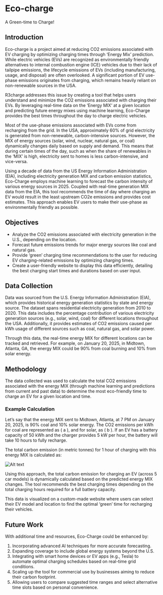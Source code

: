
# Eco-charge  
A Green-time to Charge!

## Introduction

Eco-charge is a project aimed at reducing CO2 emissions associated with EV charging by optimizing charging times through ‘Energy Mix’ prediction. While electric vehicles (EVs) are recognized as environmentally friendly alternatives to internal combustion engine (ICE) vehicles due to their lack of tailpipe emissions, the lifecycle emissions of EVs (including manufacturing, usage, and disposal) are often overlooked. A significant portion of EV use-phase emissions originates from charging, which remains heavily reliant on non-renewable sources in the USA.

R3charge addresses this issue by creating a tool that helps users understand and minimize the CO2 emissions associated with charging their EVs. By leveraging real-time data on the ‘Energy MIX‘ at a given location and predicting future energy mixes using machine learning, Eco-Charge provides the best times throughout the day to charge electric vehicles.

Most of the use-phase emissions associated with EVs come from recharging from the grid. In the USA, approximately 60% of grid electricity is generated from non-renewable, carbon-intensive sources. However, the MIX of energy sources (solar, wind, nuclear, natural gas, or coal) dynamically changes daily based on supply and demand. This means that during certain times of the day, such as when the share of renewables in the ‘MIX’ is high, electricity sent to homes is less carbon-intensive, and vice-versa.

Using a decade of data from the US Energy Information Administration (EIA), including electricity generation MIX and carbon emission statistics, Eco-Charge employs machine learning to forecast the carbon intensity of various energy sources in 2025. Coupled with real-time generation MIX data from the EIA, this tool recommends the time of day where charging an EV would result in the least upstream CO2e emissions and provides cost estimates. This approach enables EV users to make their use-phase as environmentally friendly as possible.

## Objectives

- Analyze the CO2 emissions associated with electricity generation in the U.S., depending on the location.
- Forecast future emissions trends for major energy sources like coal and natural gas.
- Provide ‘green’ charging time recommendations to the user for reducing EV charging-related emissions by optimizing charging times.
- Create a user-friendly website to display this data efficiently, detailing the best charging start times and durations based on user input.

## Data Collection

Data was sourced from the U.S. Energy Information Administration (EIA), which provides historical energy generation statistics by state and energy source. The dataset spans residential electricity generation from 2010 to 2020. This data includes the percentage contribution of various electricity generation sources (e.g., solar, wind, coal) for different locations throughout the USA. Additionally, it provides estimates of CO2 emissions caused per kWh usage of different sources such as coal, natural gas, and solar power.

Through this data, the real-time energy MIX for different locations can be tracked and retrieved. For example, on January 20, 2025, in Midtown, Atlanta, GA, the energy MIX could be 90% from coal burning and 10% from solar energy.

## Methodology

The data collected was used to calculate the total CO2 emissions associated with the energy MIX (through machine learning and predictions from current and past data) to determine the most eco-friendly time to charge an EV for a given location and time.

### Example Calculation

Let’s say that the energy MIX sent to Midtown, Atlanta, at 7 PM on January 20, 2025, is 90% coal and 10% solar energy. The CO2 emissions per kWh for coal are represented as \( a \), and for solar, as \( b \). If an EV has a battery capacity of 50 kWh and the charger provides 5 kW per hour, the battery will take 10 hours to fully recharge. <br/>

The total carbon emission (in metric tonnes) for 1 hour of charging with this energy MIX is calculated as:

![Alt text](https://imgur.com/pm2URTc.jpeg)


Using this approach, the total carbon emission for charging an EV (across 5 car models) is dynamically calculated based on the predicted energy MIX changes. The tool recommends the best charging times depending on the total charging hours required for a full battery capacity.

This data is visualized on a custom-made website where users can select their EV model and location to find the optimal ‘green’ time for recharging their vehicles.

## Future Work

With additional time and resources, Eco-Charge could be enhanced by:

1. Incorporating advanced AI techniques for more accurate forecasting.
2. Expanding coverage to include global energy systems beyond the U.S.
3. Integrating with smart home devices or EV apps (e.g., Tesla) to automate optimal charging schedules based on real-time grid conditions.
4. Scaling up the tool for commercial use by businesses aiming to reduce their carbon footprint.
5. Allowing users to compare suggested time ranges and select alternative time slots based on personal convenience.
